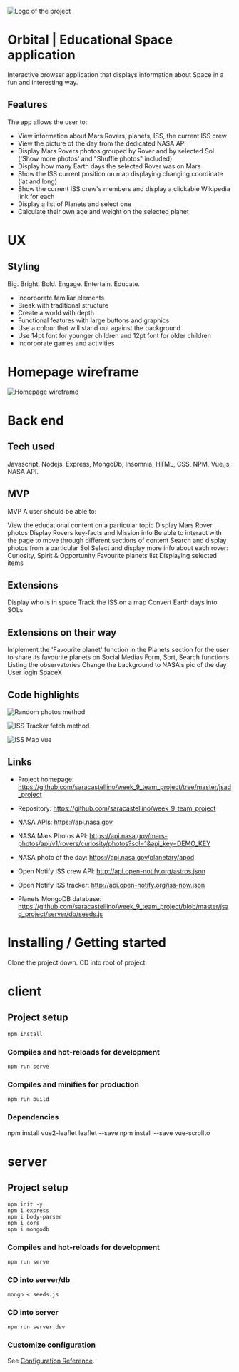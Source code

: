 ![Logo of the project](https://github.com/saracastellino/week_9_team_project/blob/master/wireframes/template.png)

# Orbital | Educational Space application

Interactive browser application that displays information about Space in a fun and interesting way.


## Features

The app allows the user to:
* View information about Mars Rovers, planets, ISS, the current ISS crew
* View the picture of the day from the dedicated NASA API
* Display Mars Rovers photos grouped by Rover and by selected Sol ('Show more photos' and "Shuffle photos" included)
* Display how many Earth days the selected Rover was on Mars
* Show the ISS current position on map displaying changing coordinate (lat and long)
* Show the current ISS crew's members and display a clickable Wikipedia link for each
* Display a list of Planets and select one
* Calculate their own age and weight on the selected planet


# UX

## Styling

Big. Bright. Bold.
Engage. Entertain. Educate.


- Incorporate familiar elements
- Break with traditional structure
- Create a world with depth
- Functional features with large buttons and graphics
- Use a colour that will stand out against the background
- Use 14pt font for younger children and 12pt font for older children
- Incorporate games and activities


# Homepage wireframe

![Homepage wireframe](https://github.com/saracastellino/week_9_team_project/blob/master/wireframes/planet-content-extension.png)


# Back end

## Tech used

Javascript, Nodejs, Express, MongoDb, Insomnia, HTML, CSS, NPM, Vue.js, NASA API.

## MVP

MVP
A user should be able to:

View the educational content on a particular topic
Display Mars Rover photos
Display Rovers key-facts and Mission info
Be able to interact with the page to move through different sections of content
Search and display photos from a particular Sol
Select and display more info about each rover: Curiosity, Spirit & Opportunity
Favourite planets list
Displaying selected items

## Extensions
Display who is in space
Track the ISS on a map
Convert Earth days into SOLs

## Extensions on their way
Implement the 'Favourite planet' function in the Planets section for the user to share its favourite planets on Social Medias
Form, Sort, Search functions
Listing the observatories
Change the background to NASA's pic of the day
User login
SpaceX

## Code highlights

![Random photos method](https://github.com/saracastellino/week_9_team_project/blob/master/code/Orbital_code_random_photos.png)

![ISS Tracker fetch method](https://github.com/saracastellino/week_9_team_project/blob/master/code/Orbital_code_iss_tracker_fetch.png)

![ISS Map vue](https://github.com/saracastellino/week_9_team_project/blob/master/code/Orbital_code_iss_map_vue.png)

## Links

- Project homepage: https://github.com/saracastellino/week_9_team_project/tree/master/jsad_project
- Repository: https://github.com/saracastellino/week_9_team_project

- NASA APIs: https://api.nasa.gov
- NASA Mars Photos API: https://api.nasa.gov/mars-photos/api/v1/rovers/curiosity/photos?sol=1&api_key=DEMO_KEY
- NASA photo of the day: https://api.nasa.gov/planetary/apod
- Open Notify ISS crew API: http://api.open-notify.org/astros.json
- Open Notify ISS tracker: http://api.open-notify.org/iss-now.json
- Planets MongoDB database: https://github.com/saracastellino/week_9_team_project/blob/master/jsad_project/server/db/seeds.js


# Installing / Getting started

Clone the project down.
CD into root of project.

# client

## Project setup
```
npm install
```

### Compiles and hot-reloads for development
```
npm run serve
```

### Compiles and minifies for production
```
npm run build
```

### Dependencies

npm install vue2-leaflet leaflet --save
npm install --save vue-scrollto


# server

## Project setup
```
npm init -y
npm i express
npm i body-parser
npm i cors
npm i mongodb
```

### Compiles and hot-reloads for development
```
npm run serve
```
### CD into server/db
```
mongo < seeds.js
```
### CD into server
```
npm run server:dev
```

### Customize configuration
See [Configuration Reference](https://cli.vuejs.org/config/).
